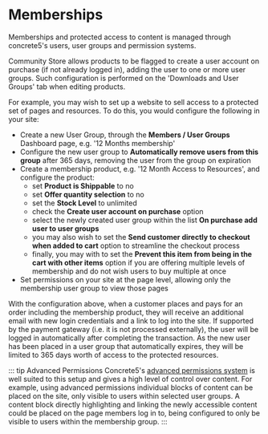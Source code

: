 # Memberships

Memberships and protected access to content is managed through concrete5's users, user groups and permission systems.

Community Store allows products to be flagged to create a user account on purchase (if not already logged in), adding the user to one or more user groups.
Such configuration is performed on the 'Downloads and User Groups' tab when editing products.

For example, you may wish to set up a website to sell access to a protected set of pages and resources. To do this, you would configure the following in your site:

- Create a new User Group, through the **Members / User Groups** Dashboard page, e.g. '12 Months membership'
- Configure the new user group to **Automatically remove users from this group** after 365 days, removing the user from the group on expiration
- Create a membership product, e.g. '12 Month Access to Resources', and configure the product: 
    - set **Product is Shippable** to no
    - set **Offer quantity selection** to no
    - set the **Stock Level** to unlimited
    - check the **Create user account on purchase** option
    - select the newly created user group within the list **On purchase add user to user groups**
    - you may also wish to set the **Send customer directly to checkout when added to cart** option to streamline the checkout process
    - finally, you may with to set the **Prevent this item from being in the cart with other items** option if you are offering multiple levels of membership and do not wish users to buy multiple at once
- Set permissions on your site at the page level, allowing only the membership user group to view those pages

With the configuration above, when a customer places and pays for an order including the membership product, they will receive an additional email with new login credentials and a link to log into the site.
If supported by the payment gateway (i.e. it is not processed externally), the user will be logged in automatically after completing the transaction.
As the new user has been placed in a user group that automatically expires, they will be limited to 365 days worth of access to the protected resources.

::: tip Advanced Permissions
Concrete5's [advanced permissions system](https://documentation.concrete5.org/user-guide/editors-reference/dashboard/system-and-maintenance/permissions-and-access/advanced-permissions) is well suited to this setup and gives a high level of control over content.
For example, using advanced permissions individual blocks of content can be placed on the site, only visible to users within selected user groups.
A content block directly highlighting and linking the newly accessible content could be placed on the page members log in to, being configured to only be visible to users within the membership group.
:::


       
    
